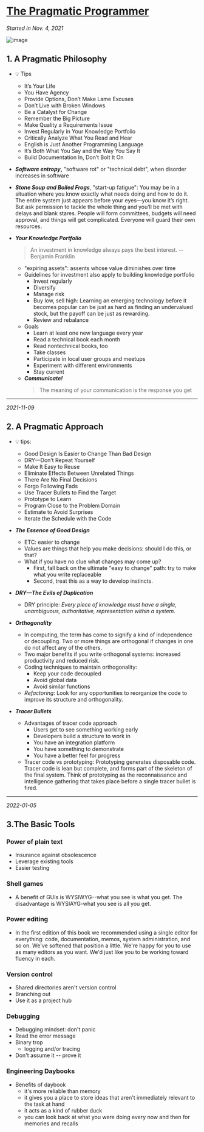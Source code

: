 # [The Pragmatic Programmer](https://github.com/askming/Personal-reading/issues/4)

_Started in Nov. 4, 2021_

![image](https://user-images.githubusercontent.com/5671771/140426361-9b465d21-0a0d-4737-9e04-55348f9e67f7.png)

## 1. A Pragmatic Philosophy

- 💡 Tips
  - It’s Your Life
  - You Have Agency
  - Provide Options, Don’t Make Lame Excuses
  - Don’t Live with Broken Windows
  - Be a Catalyst for Change
  - Remember the Big Picture
  - Make Quality a Requirements Issue
  - Invest Regularly in Your Knowledge Portfolio
  - Critically Analyze What You Read and Hear
  - English is Just Another Programming Language
  - It’s Both What You Say and the Way You Say It
  - Build Documentation In, Don’t Bolt It On

- **_Software entropy_,** "software rot" or "technical debt", when disorder increases in software
- **_Stone Soup and Boiled Frogs_**, "start-up fatigue":  You may be in a situation where you know exactly what needs doing and how to do it. The entire system just appears before your eyes—you know it’s right. But ask permission to tackle the whole thing and you’ll be met with delays and blank stares. People will form committees, budgets will need approval, and things will get complicated. Everyone will guard their own resources.
- **_Your Knowledge Portfolio_**
   > An investment in knowledge always pays the best interest. -- Benjamin Franklin
  - "expiring assets": assents whose value diminishes over time
  - Guidelines for investment also apply to building knowledge portfolio
    - Invest regularly
    - Diversify
    - Manage risk
    - Buy low, sell high: Learning an emerging technology before it becomes popular can be just as hard as finding an undervalued stock, but the payoff can be just as rewarding.
    - Review and rebalance
  - Goals
    - Learn at least one new language every year
    - Read a technical book each month
    - Read nontechnical books, too
    - Take classes
    - Participate in local user groups and meetups
    - Experiment with different environments
    - Stay current
  - _**Communicate!**_
      > The meaning of your communication is the response you get

---

*2021-11-09*

## 2. A Pragmatic Approach

- 💡 tips: 
  - Good Design Is Easier to Change Than Bad Design
  - DRY—Don’t Repeat Yourself
  - Make It Easy to Reuse
  - Eliminate Effects Between Unrelated Things
  - There Are No Final Decisions
  - Forgo Following Fads
  - Use Tracer Bullets to Find the Target
  - Prototype to Learn
  - Program Close to the Problem Domain
  - Estimate to Avoid Surprises
  - Iterate the Schedule with the Code
  
- **_The Essence of Good Design_**
  - ETC: easier to change
  - Values are things that help you make decisions: should I do this, or that?
  - What if you have no clue what changes may come up?
    - First, fall back on the ultimate "easy to change" path: try to make what you write replaceable
    - Second, treat this as a way to develop instincts.

- **_DRY—The Evils of Duplication_**
  - DRY principle: _Every piece of knowledge must have a single, unambiguous, authoritative, representation within a system_.
  
- **_Orthogonality_**
  - In computing, the term has come to signify a kind of independence or decoupling. Two or more things are orthogonal if changes in one do not affect any of the others.
  - Two major benefits if you write orthogonal systems: increased productivity and reduced risk.
  - Coding techniques to maintain orthogonality:
    - Keep your code decoupled
    - Avoid global data
    - Avoid similar functions
  - _Refactoring_: Look for any opportunities to reorganize the code to improve its structure and orthogonality.

- **_Tracer Bullets_**
  - Advantages of tracer code approach
    - Users get to see something working early
    - Developers build a structure to work in
    - You have an integration platform
    - You have something to demonstrate
    - You have a better feel for progress
  - Tracer code vs prototyping: Prototyping generates disposable code. Tracer code is lean but complete, and forms part of the skeleton of the final system. Think of prototyping as the reconnaissance and intelligence gathering that takes place before a single tracer bullet is fired.

---

*2022-01-05*

## 3.The Basic Tools

### Power of plain text
- Insurance against obsolescence
- Leverage existing tools
- Easier testing

### Shell games
- A benefit of GUIs is WYSIWYG--what you see is what you get. The disadvantage is WYSIAYG-what you see is all you get.

### Power editing
- In the first edition of this book we recommended using a single editor for everything: code, documentation, memos, system administration, and so on. We've softened that position a little. We're happy for you to use as many editors as you want. We'd just like you to be working toward fluency in each.

### Version control
- Shared directories aren't version control
- Branching out
- Use it as a project hub

### Debugging
- Debugging mindset: don't panic
- Read the error message
- Binary trop
  - logging and/or tracing
- Don't assume it -- prove it

### Engineering Daybooks
- Benefits of daybook
  - it's more reliable than memory
  - it gives you a place to store ideas that aren't immediately relevant to the task at hand
  - it acts as a kind of rubber duck
  - you can look back at what you were doing every now and then for memories and recalls